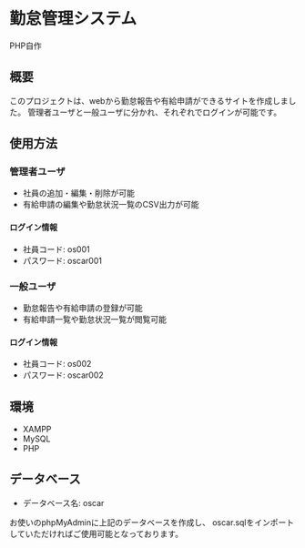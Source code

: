# 勤怠管理システム
PHP自作

## 概要
このプロジェクトは、webから勤怠報告や有給申請ができるサイトを作成しました。
管理者ユーザと一般ユーザに分かれ、それぞれでログインが可能です。

## 使用方法

### 管理者ユーザ
- 社員の追加・編集・削除が可能
- 有給申請の編集や勤怠状況一覧のCSV出力が可能

#### ログイン情報
- 社員コード: os001
- パスワード: oscar001

### 一般ユーザ
- 勤怠報告や有給申請の登録が可能
- 有給申請一覧や勤怠状況一覧が閲覧可能

#### ログイン情報
- 社員コード: os002
- パスワード: oscar002

## 環境
- XAMPP
- MySQL
- PHP

## データベース
- データベース名: oscar

お使いのphpMyAdminに上記のデータベースを作成し、
oscar.sqlをインポートしていただければご使用可能となっております。

